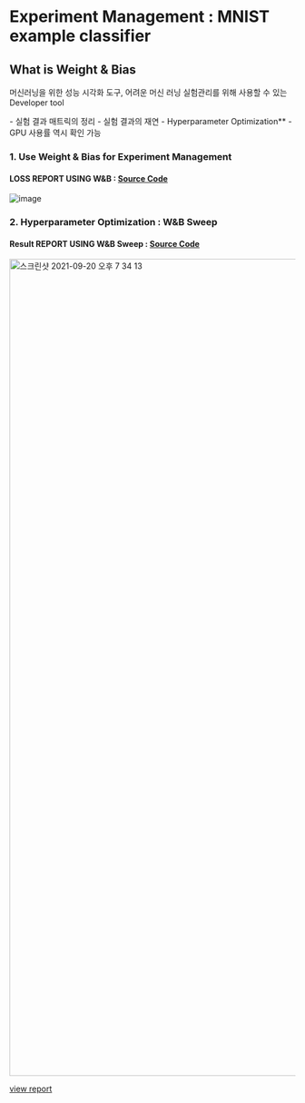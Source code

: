 # Experiment Management : MNIST example classifier

## What is Weight & Bias
<p>
머신러닝을 위한 성능 시각화 도구, 어려운 머신 러닝 실험관리를 위해 사용할 수 있는 Developer tool
</p>
- 실험 결과 매트릭의 정리
- 실험 결과의 재연
- Hyperparameter Optimization**
- GPU 사용률 역시 확인 가능


### 1. Use Weight & Bias for Experiment Management
#### LOSS REPORT USING W&B : [Source Code](https://github.com/DolceLatte/Bumblebee/blob/main/Experiment%20Management/wandb_mnist.ipynb)
![image](https://user-images.githubusercontent.com/45285053/133961332-7e602bdd-b051-4ceb-b3c1-c842a51dfaa2.png)

### 2. Hyperparameter Optimization : W&B Sweep
#### Result REPORT USING W&B Sweep : [Source Code](https://github.com/DolceLatte/Bumblebee/blob/main/Experiment%20Management/sweep_mnist.ipynb)

<img width="1440" alt="스크린샷 2021-09-20 오후 7 34 13" src="https://user-images.githubusercontent.com/45285053/133989185-7d548c76-e0e7-43d6-88ee-026aaef000fd.png">

[view report](https://wandb.ai/dolcelatte/Pytorch-sweeps-example/reports/MNIST-Classification-Report--VmlldzoxMDM4ODM0?accessToken=bnki6vzye51elx0s1fhk4s33xmq6vhn0jm6pjqzmr5bs2z9ihhkal24ho0vfprsc)

